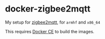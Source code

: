 # docker-zigbee2mqtt

My setup for [zigbee2mqtt](https://github.com/Koenkk/zigbee2mqtt), for `armhf` and `x86_64`

This requires [Docker CE](https://docs.docker.com/engine/installation/linux/docker-ce/ubuntu) to build the images.
